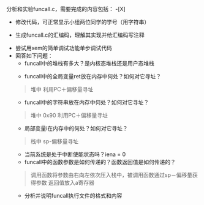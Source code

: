 分析和实验funcall.c，需要完成的内容包括： 
-[X]

 - 修改代码，可正常显示小组两位同学的学号（用字符串） 
 > 
 - 生成funcall.c的汇编码，理解其实现并给汇编码写注释 
 > 
 - 尝试用xem的简单调试功能单步调试代码
 - 回答如下问题：
   - funcall中的堆栈有多大？是内核态堆栈还是用户态堆栈
   > 
   - funcall中的全局变量ret放在内存中何处？如何对它寻址？
   > 堆中 利用PC＋偏移量寻址
   - funcall中的字符串放在内存中何处？如何对它寻址？
   > 堆中 0x90 利用PC＋偏移量寻址
   - 局部变量i在内存中的何处？如何对它寻址？
   > 栈中 sp-偏移量寻址
   - 当前系统是处于中断使能状态吗？iena = 0 
   - funcall中的函数参数是如何传递的？函数返回值是如何传递的？
   > 调用函数将参数由右向左依次压入栈中，被调用函数通过sp－偏移量获得参数 返回值放入a寄存器
   - 分析并说明funcall执行文件的格式和内容 
   > 